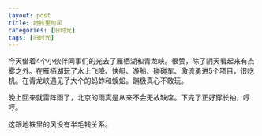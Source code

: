 ```yaml
---
layout: post
title: 地铁里的风
categories: [旧时光]
tags: [旧时光]
---
```


今天借着4个小伙伴同事们的光去了雁栖湖和青龙峡。很赞，除了阴天看起来有点雾之外。在雁栖湖玩了水上飞降、快艇、游船、碰碰车、激流勇进5个项目，很吃机。在青龙峡遇见了大个的蚂蚱和蜈蚣。蹦极真心不敢玩。

晚上回来就雷阵雨了，北京的雨真是从来不会无故缺席。下完了正好穿长袖，哼哼。

这跟地铁里的风没有半毛钱关系。